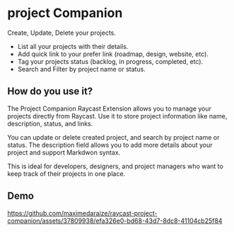 # project Companion

Create, Update, Delete your projects.

- List all your projects with their details.
- Add quick link to your prefer link (roadmap, design, website, etc).
- Tag your projects status (backlog, in progress, completed, etc).
- Search and Filter by project name or status.


## How do you use it?

The Project Companion Raycast Extension allows you to manage your projects directly from Raycast.
Use it to store project information like name, description, status, and links.

You can update or delete created project, and search by project name or status.
The description field allows you to add more details about your project and support Markdwon syntax.

This is ideal for developers, designers, and project managers who want to keep track of their projects in one place.

## Demo
https://github.com/maximedaraize/raycast-project-companion/assets/37809938/efa326e0-bd68-43d7-8dc8-41104cb25f84

